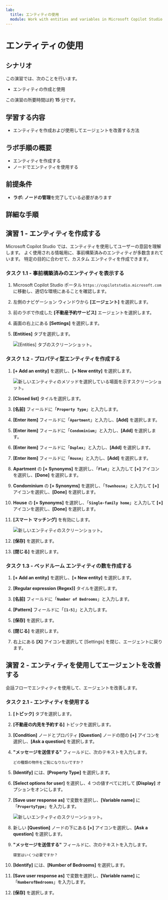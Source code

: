 ```yaml
---
lab:
  title: エンティティの使用
  module: Work with entities and variables in Microsoft Copilot Studio
---
```


# エンティティの使用

## シナリオ

この演習では、次のことを行います。

- エンティティの作成と使用

この演習の所要時間は約 **15** 分です。

## 学習する内容

- エンティティを作成および使用してエージェントを改善する方法

## ラボ手順の概要

- エンティティを作成する
- ノードでエンティティを使用する
  
## 前提条件

- **ラボ: ノードの管理**を完了している必要があります

## 詳細な手順

## 演習 1 - エンティティを作成する

Microsoft Copilot Studio では、エンティティを使用してユーザーの意図を理解します。 よく使用される情報用に、事前構築済みのエンティティが多数含まれています。 特定の目的に合わせて、カスタム エンティティを作成できます。

### タスク 1.1 - 事前構築済みのエンティティを表示する

1. Microsoft Copilot Studio ポータル `https://copilotstudio.microsoft.com` に移動し、適切な環境にあることを確認します。

1. 左側のナビゲーション ウィンドウから **[エージェント]** を選択します。

1. 前のラボで作成した **[不動産予約サービス]** エージェントを選択します。

1. 画面の右上にある **[Settings]** を選択します。

1. **[Entities]** タブを選択します。

    ![[Entities] タブのスクリーンショット。](../media/system-entities.png)

### タスク 1.2 - プロパティ型エンティティを作成する

1. **[+ Add an entity]** を選択し、**[+ New entity]** を選択します。

    ![新しいエンティティのメソッドを選択している場面を示すスクリーンショット。](../media/add-an-entity.png)

1. **[Closed list]** タイルを選択します。

1. **[名前]** フィールドに「**`Property Type`**」と入力します。

1. **[Enter item]** フィールドに「**`Apartment`**」と入力し、**[Add]** を選択します。

1. **[Enter item]** フィールドに「**`Condominium`**」と入力し、**[Add]** を選択します。

1. **[Enter item]** フィールドに「**`Duplex`**」と入力し、**[Add]** を選択します。

1. **[Enter item]** フィールドに「**`House`**」と入力し、**[Add]** を選択します。

1. **Apartment** の **[+ Synonyms]** を選択し、「**`Flat`**」と入力して **[+]** アイコンを選択し、**[Done]** を選択します。

1. **Condominium** の **[+ Synonyms]** を選択し、「**`Townhouse`**」と入力して **[+]** アイコンを選択し、**[Done]** を選択します。

1. **House** の **[+ Synonyms]** を選択し、「**`Single-family home`**」と入力して **[+]** アイコンを選択し、**[Done]** を選択します。

1. **[スマート マッチング]** を有効にします。

    ![新しいエンティティのスクリーンショット。](../media/add-list-entity.png)

1. **[保存]** を選択します。

1. **[閉じる]** を選択します。

### タスク 1.3 - ベッドルーム エンティティの数を作成する

1. **[+ Add an entity]** を選択し、**[+ New entity]** を選択します。

1. **[Regular expression (Regex)]** タイルを選択します。

1. **[名前]** フィールドに「**`Number of Bedrooms`**」と入力します。

1. **[Pattern]** フィールドに「**`[1-5]`**」と入力します。

1. **[保存]** を選択します。

1. **[閉じる]** を選択します。

1. 右上にある **[X]** アイコンを選択して [Settings] を閉じ、エージェントに戻ります。

## 演習 2 - エンティティを使用してエージェントを改善する

会話フローでエンティティを使用して、エージェントを改善します。

### タスク 2.1 - エンティティを使用する

1. **[トピック]** タブを選択します。

1. **[不動産の内見を予約する]** トピックを選択します。

1. **[Condition]** ノードとプロパティ **[Question]** ノードの間の **[+]** アイコンを選択し、**[Ask a question]** を選択します。

1. **"メッセージを送信する"** フィールドに、次のテキストを入力します。

    `どの種類の物件をご覧になりたいですか？`

1. **[Identify]** には、**[Property Type]** を選択します。

1. **[Select options for user]** を選択し、4 つの値すべてに対して **[Display]** オプションをオンにします。

1. **[Save user response as]** で変数を選択し、**[Variable name]** に「**`PropertyType`**」を入力します。

    ![新しいエンティティのスクリーンショット。](../media/question-node-entity.png)

1. 新しい **[Question]** ノードの下にある **[+]** アイコンを選択し、**[Ask a question]** を選択します。

1. **"メッセージを送信する"** フィールドに、次のテキストを入力します。

    `寝室はいくつ必要ですか？`

1. **[Identify]** には、**[Number of Bedrooms]** を選択します。

1. **[Save user response as]** で変数を選択し、**[Variable name]** に「**`NumberofBedrooms`**」を入力します。

1. **[保存]** を選択します。
